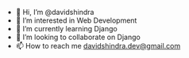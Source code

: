 - 👋 Hi, I’m @davidshindra
- 👀 I’m interested in Web Development
- 🌱 I’m currently learning Django
- 💞️ I’m looking to collaborate on Django
- 📫 How to reach me davidshindra.dev@gmail.com
